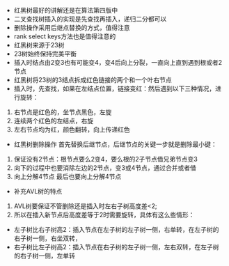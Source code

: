 * 红黑树最好的讲解还是在算法第四版中
* 二叉查找树插入的实现是先查找再插入，递归二分都可以
* 删除操作采用后继点替换的方式，值得注意
* rank select keys方法也是值得注意的
* 红黑树来源于23树
* 23树始终保持完美平衡
* 插入时结点由2变3也有可能变4，变4后向上分裂，一直向上直到遇到根或者2节点
* 红黑树将23树的3结点拆成红色链接的两个和一个叶右节点
* 插入时，先查找，如果在左结点位置，链接变红：然后遇到以下三种情况，进行旋转：
1. 右节点是红色的，坐节点黑色，左旋
2. 连续两个红色的左结点，右旋
3. 左右节点均为红，颜色翻转，向上传递红色
* 红黑树删除操作
首先替换后继节点，后继节点的关键一步就是删除最小键：
1. 保证没有2节点：根节点要么2变4，要么根的2子节点借兄弟节点变3
2. 向下的过程中也要消除左边的2节点，变3或4节点，通过合并或者借
3. 向上分解4节点
最后也要向上分解4节点
* 补充AVL树的特点
1. AVL树要保证不管删除还是插入时左右子树高度差<2;
2. 所以在插入新节点后高度差等于2时需要旋转，具体有这么些情形：
  * 左子树比右子树高2：插入节点在左子树的左子树一侧，右单转，在左子树的右子树一侧，右坐双转，
  * 右子树比左子树高2：插入节点在右子树的左子树一侧，左右双转，在左子树的右子树一侧，左单转

